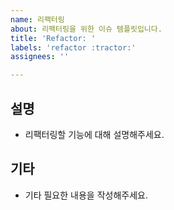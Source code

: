 ```yaml
---
name: 리팩터링
about: 리팩터링을 위한 이슈 템플릿입니다.
title: 'Refactor: '
labels: 'refactor :tractor:'
assignees: ''

---
```


## 설명

- 리팩터링할 기능에 대해 설명해주세요.

## 기타

- 기타 필요한 내용을 작성해주세요.
